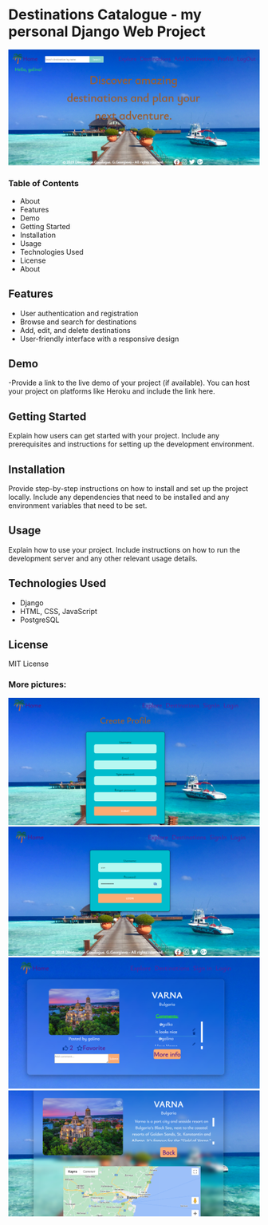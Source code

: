 # Destinations Catalogue - my personal Django Web Project


<img src="https://github.com/GalkaKG/Destinations_Catalogue/blob/main/images_for_github/destinations_catalogue_home.png" alt="Project image" style="width: 700px"/>

<h3> Table of Contents </h3>
<ul>
  <li>About</li>
  <li>Features</li>
  <li>Demo</li>
  <li>Getting Started</li>
  <li>Installation</li>
  <li>Usage</li>
  <li>Technologies Used</li>
  <li>License</li>
  <li>About</li>
</ul>

<h2> Features </h2>

<ul>
  <li>User authentication and registration</li>
  <li>Browse and search for destinations</li>
  <li>Add, edit, and delete destinations</li>
  <li>User-friendly interface with a responsive design</li>
</ul>

<h2> Demo </h2>
-Provide a link to the live demo of your project (if available). You can host your project on platforms like Heroku and include the link here.

<h2> Getting Started </h2>
Explain how users can get started with your project. Include any prerequisites and instructions for setting up the development environment.

<h2> Installation </h2>
Provide step-by-step instructions on how to install and set up the project locally. Include any dependencies that need to be installed and any environment variables that need to be set.

<h2> Usage </h2>
Explain how to use your project. Include instructions on how to run the development server and any other relevant usage details.

<h2> Technologies Used </h2>
<ul>
  <li>Django</li>
  <li>HTML, CSS, JavaScript</li>
  <li>PostgreSQL </li>
</ul>

<h2> License </h2>
MIT License

<h3> More pictures: </h3>
<img src="https://github.com/GalkaKG/Destinations_Catalogue/blob/main/images_for_github/Screenshot%202023-07-24%20191405.png" />
<img src="https://github.com/GalkaKG/Destinations_Catalogue/blob/main/images_for_github/Screenshot%202023-07-24%20191909.png" />
<img src="https://github.com/GalkaKG/Destinations_Catalogue/blob/main/images_for_github/Screenshot%202023-07-24%20191942.png" />
<img src="https://github.com/GalkaKG/Destinations_Catalogue/blob/main/images_for_github/Screenshot%202023-07-24%20192006.png" />
